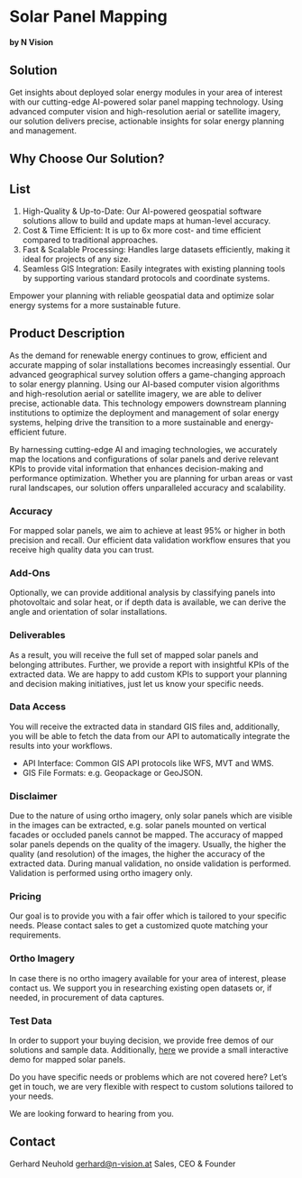 # Solar Panel Mapping <!--{ as="video" mode="hero" src="https://dlmultimedia.esa.int/download/public/videos/2023/06/010/2306_010_AR_EN.mp4" }-->
#### by N Vision <!--{ style="font-size:1rem;opacity:0.7;margin-top:1rem;" }-->

## Solution
Get insights about deployed solar energy modules in your area of interest with our cutting-edge AI-powered solar panel mapping technology. Using advanced computer vision and high-resolution aerial or satellite imagery, our solution delivers precise, actionable insights for solar energy planning and management.

## Why Choose Our Solution?
## List <!--{ as="div" }-->
1. High-Quality & Up-to-Date: Our AI-powered geospatial software solutions allow to build and update maps at human-level accuracy.
2. Cost & Time Efficient: It is up to 6x more cost- and time efficient compared to traditional approaches.
3. Fast & Scalable Processing: Handles large datasets efficiently, making it ideal for projects of any size.
4. Seamless GIS Integration: Easily integrates with existing planning tools by supporting various standard protocols and coordinate systems.


Empower your planning with reliable geospatial data and optimize solar energy systems for a more sustainable future.

## Product Description

As the demand for renewable energy continues to grow, efficient and accurate mapping of solar installations becomes increasingly essential. Our advanced geographical survey solution offers a game-changing approach to solar energy planning. Using our AI-based computer vision algorithms and high-resolution aerial or satellite imagery, we are able to deliver precise, actionable data. This technology empowers downstream planning institutions to optimize the deployment and management of solar energy systems, helping drive the transition to a more sustainable and energy-efficient future.

By harnessing cutting-edge AI and imaging technologies, we accurately map the locations and configurations of solar panels and derive relevant KPIs to provide vital information that enhances decision-making and performance optimization. Whether you are planning for urban areas or vast rural landscapes, our solution offers unparalleled accuracy and scalability.

### Accuracy

For mapped solar panels, we aim to achieve at least 95% or higher in both precision and recall. Our efficient data validation workflow ensures that you receive high quality data you can trust. 

### Add-Ons

Optionally, we can provide additional analysis by classifying panels into photovoltaic and solar heat, or if depth data is available, we can derive the angle and orientation of solar installations.

### Deliverables

As a result, you will receive the full set of mapped solar panels and belonging attributes. Further, we provide a report with insightful KPIs of the extracted data. We are happy to add custom KPIs to support your planning and decision making initiatives, just let us know your specific needs.

### Data Access

You will receive the extracted data in standard GIS files and, additionally, you will be able to fetch the data from our API to automatically integrate the results into your workflows. 
* API Interface: Common GIS API protocols like WFS, MVT and WMS.
* GIS File Formats: e.g. Geopackage or GeoJSON. 

### Disclaimer

Due to the nature of using ortho imagery, only solar panels which are visible in the images can be extracted, e.g. solar panels mounted on vertical facades or occluded panels cannot be mapped. The accuracy of mapped solar panels depends on the quality of the imagery. Usually, the higher the quality (and resolution) of the images, the higher the accuracy of the extracted data. During manual validation, no onside validation is performed. Validation is performed using ortho imagery only. 

### Pricing

Our goal is to provide you with a fair offer which is tailored to your specific needs. Please contact sales to get a customized quote matching your requirements.

### Ortho Imagery

In case there is no ortho imagery available for your area of interest, please contact us. We support you in researching existing open datasets or, if needed, in procurement of data captures.

### Test Data

In order to support your buying decision, we provide free demos of our solutions and sample data. Additionally, [here](https://www.n-vision.ai/map/?project=gleisdorf_uce41_20221003_solar_panels&lon=15.70516119420537&lat=47.10721627715415&viewer=&zoom=18.76685750568019)  we provide a small interactive demo for mapped solar panels. 

Do you have specific needs or problems which are not covered here? Let’s get in touch, we are very flexible with respect to custom solutions tailored to your needs. 

We are looking forward to hearing from you.

## Contact

Gerhard Neuhold
[gerhard@n-vision.at](gerhard@n-vision.at)
Sales, CEO & Founder
